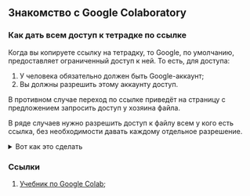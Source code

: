 ## Знакомство с Google Colaboratory

### Как дать всем доступ к тетрадке по ссылке

Когда вы копируете ссылку на тетрадку, то Google, по умолчанию, предоставляет ограниченный доступ к ней. То есть, для доступа:

1. У человека обязательно должен быть Google-аккаунт;
2. Вы должны разрешить этому аккаунту доступ.

В противном случае переход по ссылке приведёт на страницу с предложением запросить доступ у хозяина файла.

В ряде случаев нужно разрешить доступ к файлу всем у кого есть ссылка, без необходимости давать каждому отдельное разрешение.

<details>
<summary>Вот как это сделать</summary>
<img src="./img/share_notebook.gif">
</details>



### Ссылки

1. [Учебник по Google Colab](https://ru.it-brain.online/tutorial/google_colab/your_first_colab_notebook/);

